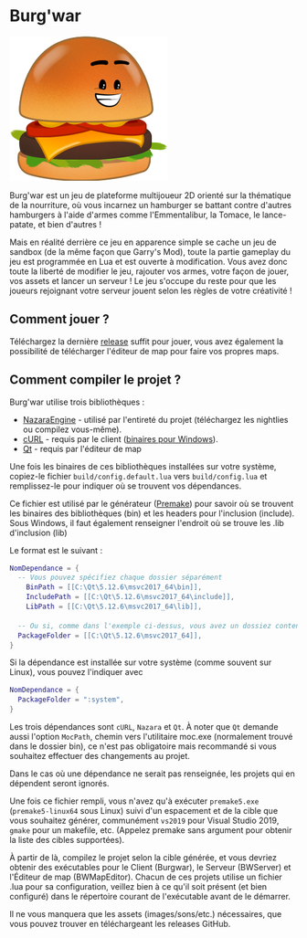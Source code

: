 # Burg'war

![Le burger iconique de Burgwar](.github/images/burger.png)

Burg'war est un jeu de plateforme multijoueur 2D orienté sur la thématique de la nourriture, où vous incarnez un hamburger se battant contre d'autres hamburgers à l'aide d'armes comme l'Emmentalibur, la Tomace, le lance-patate, et bien d'autres !

Mais en réalité derrière ce jeu en apparence simple se cache un jeu de sandbox (de la même façon que Garry's Mod), toute la partie gameplay du jeu est programmée en Lua et est ouverte à modification. 
Vous avez donc toute la liberté de modifier le jeu, rajouter vos armes, votre façon de jouer, vos assets et lancer un serveur ! Le jeu s'occupe du reste pour que les joueurs rejoignant votre serveur jouent selon les règles de votre créativité !

## Comment jouer ?

Téléchargez la dernière [release](https://github.com/DigitalPulseSoftware/BurgWar/releases) suffit pour jouer, vous avez également la possibilité de télécharger l'éditeur de map pour faire vos propres maps.

## Comment compiler le projet ?

Burg'war utilise trois bibliothèques :

- [NazaraEngine](https://github.com/DigitalPulseSoftware/NazaraEngine) - utilisé par l'entireté du projet (téléchargez les nightlies ou compilez vous-même).
- [cURL](https://curl.haxx.se/) - requis par le client ([binaires pour Windows](https://curl.haxx.se/windows/)).
- [Qt](https://www.qt.io) - requis par l'éditeur de map

Une fois les binaires de ces bibliothèques installées sur votre système, copiez-le fichier `build/config.default.lua` vers `build/config.lua` et remplissez-le pour indiquer où se trouvent vos dépendances.

Ce fichier est utilisé par le générateur ([Premake](https://premake.github.io)) pour savoir où se trouvent les binaires des bibliothèques (bin) et les headers pour l'inclusion (include).
Sous Windows, il faut également renseigner l'endroit où se trouve les .lib d'inclusion (lib)

Le format est le suivant :
```lua
NomDependance = {
  -- Vous pouvez spécifiez chaque dossier séparément
	BinPath = [[C:\Qt\5.12.6\msvc2017_64\bin]],
	IncludePath = [[C:\Qt\5.12.6\msvc2017_64\include]],
	LibPath = [[C:\Qt\5.12.6\msvc2017_64\lib]],
  
  -- Ou si, comme dans l'exemple ci-dessus, vous avez un dossiez contenant des sous-dossiers bin/include(/lib), vous pouvez utiliser le raccourci suivant :
  PackageFolder = [[C:\Qt\5.12.6\msvc2017_64]],
}
```

Si la dépendance est installée sur votre système (comme souvent sur Linux), vous pouvez l'indiquer avec 
```lua
NomDependance = {
  PackageFolder = ":system",
}
```

Les trois dépendances sont `cURL`, `Nazara` et `Qt`. 
À noter que `Qt` demande aussi l'option `MocPath`, chemin vers l'utilitaire moc.exe (normalement trouvé dans le dossier bin), ce n'est pas obligatoire mais recommandé si vous souhaitez effectuer des changements au projet.

Dans le cas où une dépendance ne serait pas renseignée, les projets qui en dépendent seront ignorés.

Une fois ce fichier rempli, vous n'avez qu'à exécuter `premake5.exe` (`premake5-linux64` sous Linux) suivi d'un espacement et de la cible que vous souhaitez générer, communément `vs2019` pour Visual Studio 2019, `gmake` pour un makefile, etc. (Appelez premake sans argument pour obtenir la liste des cibles supportées).

À partir de là, compilez le projet selon la cible générée, et vous devriez obtenir des exécutables pour le Client (Burgwar), le Serveur (BWServer) et l'Éditeur de map (BWMapEditor).
Chacun de ces projets utilise un fichier .lua pour sa configuration, veillez bien à ce qu'il soit présent (et bien configuré) dans le répertoire courant de l'exécutable avant de le démarrer.

Il ne vous manquera que les assets (images/sons/etc.) nécessaires, que vous pouvez trouver en téléchargeant les releases GitHub.
